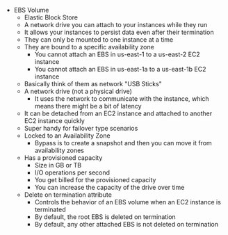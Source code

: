 - EBS Volume
	- Elastic Block Store
	- A network drive you can attach to your instances while they run
	- It allows your instances to persist data even after their termination
	- They can only be mounted to one instance at a time
	- They are bound to a specific availability zone
		- You cannot attach an EBS in us-east-1 to a us-east-2 EC2 instance
		- You cannot attach an EBS in us-east-1a to a us-east-1b EC2 instance
	- Basically think of them as network "USB Sticks"
	- A network drive (not a physical drive)
		- It uses the network to communicate with the instance, which means there might be a bit of latency
	- It can be detached from an EC2 instance and attached to another EC2 instance quickly
	- Super handy for failover type scenarios
	- Locked to an Availability Zone
		- Bypass is to create a snapshot and then you can move it from availability zones
	- Has a provisioned capacity
		- Size in GB or TB
		- I/O operations per second
		- You get billed for the provisioned capacity
		- You can increase the capacity of the drive over time
	- Delete on termination attribute
		- Controls the behavior of an EBS volume when an EC2 instance is terminated
		- By default, the root EBS is deleted on termination
		- By default, any other attached EBS is not deleted on termination